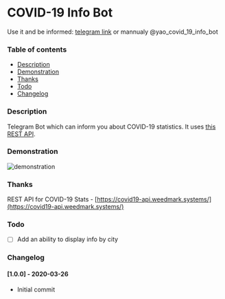 # COVID-19 Info Bot

Use it and be informed: [telegram link](http://t.me/yao_covid_19_info_bot) or mannualy @yao_covid_19_info_bot

### Table of contents
  - [Description](#description)
  - [Demonstration](#demonstration)
  - [Thanks](#thanks)
  - [Todo](#todo)
  - [Changelog](#changelog)


### Description
Telegram Bot which can inform you about COVID-19 statistics. It uses [this REST API](https://covid19-api.weedmark.systems/).

### Demonstration
![demonstration](demonstration.gif)

### Thanks
REST API for COVID-19 Stats - [https://covid19-api.weedmark.systems/](https://covid19-api.weedmark.systems/)

### Todo
- [ ] Add an ability to display info by city

### Changelog

#### [1.0.0] - 2020-03-26
- Initial commit
